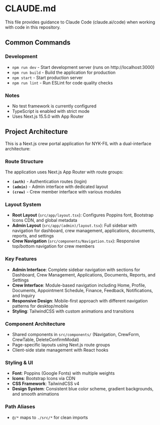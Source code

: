 # CLAUDE.md

This file provides guidance to Claude Code (claude.ai/code) when working with code in this repository.

## Common Commands

### Development
- `npm run dev` - Start development server (runs on http://localhost:3000)
- `npm run build` - Build the application for production
- `npm start` - Start production server
- `npm run lint` - Run ESLint for code quality checks

### Notes
- No test framework is currently configured
- TypeScript is enabled with strict mode
- Uses Next.js 15.5.0 with App Router

## Project Architecture

This is a Next.js crew portal application for NYK-FIL with a dual-interface architecture:

### Route Structure
The application uses Next.js App Router with route groups:

- **`(auth)`** - Authentication routes (login)
- **`(admin)`** - Admin interface with dedicated layout
- **`(crew)`** - Crew member interface with various modules

### Layout System
- **Root Layout** (`src/app/layout.tsx`): Configures Poppins font, Bootstrap Icons CDN, and global metadata
- **Admin Layout** (`src/app/(admin)/layout.tsx`): Full sidebar with navigation for dashboard, crew management, applications, documents, reports, and settings
- **Crew Navigation** (`src/components/Navigation.tsx`): Responsive top/bottom navigation for crew members

### Key Features
- **Admin Interface**: Complete sidebar navigation with sections for Dashboard, Crew Management, Applications, Documents, Reports, and Settings
- **Crew Interface**: Module-based navigation including Home, Profile, Documents, Appointment Schedule, Finance, Feedback, Notifications, and Inquiry
- **Responsive Design**: Mobile-first approach with different navigation patterns for desktop/mobile
- **Styling**: TailwindCSS with custom animations and transitions

### Component Architecture
- Shared components in `src/components/` (Navigation, CrewForm, CrewTable, DeleteConfirmModal)
- Page-specific layouts using Next.js route groups
- Client-side state management with React hooks

### Styling & UI
- **Font**: Poppins (Google Fonts) with multiple weights
- **Icons**: Bootstrap Icons via CDN
- **CSS Framework**: TailwindCSS v4
- **Design System**: Consistent blue color scheme, gradient backgrounds, and smooth animations

### Path Aliases
- `@/*` maps to `./src/*` for clean imports